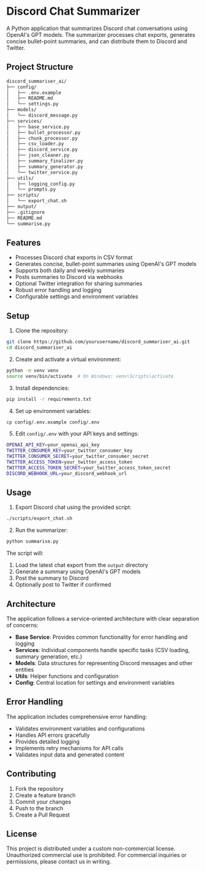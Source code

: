 # Discord Chat Summarizer

A Python application that summarizes Discord chat conversations using OpenAI's GPT models. The summarizer processes chat exports, generates concise bullet-point summaries, and can distribute them to Discord and Twitter.

## Project Structure

```bash
discord_summariser_ai/
├── config/
│   ├── .env.example
│   ├── README.md
│   └── settings.py
├── models/
│   └── discord_message.py
├── services/
│   ├── base_service.py
│   ├── bullet_processor.py
│   ├── chunk_processor.py
│   ├── csv_loader.py
│   ├── discord_service.py
│   ├── json_cleaner.py
│   ├── summary_finalizer.py
│   ├── summary_generator.py
│   └── twitter_service.py
├── utils/
│   ├── logging_config.py
│   └── prompts.py
├── scripts/
│   └── export_chat.sh
├── output/
├── .gitignore
├── README.md
└── summarise.py
```

## Features

- Processes Discord chat exports in CSV format
- Generates concise, bullet-point summaries using OpenAI's GPT models
- Supports both daily and weekly summaries
- Posts summaries to Discord via webhooks
- Optional Twitter integration for sharing summaries
- Robust error handling and logging
- Configurable settings and environment variables

## Setup

1. Clone the repository:
```bash
git clone https://github.com/yourusername/discord_summariser_ai.git
cd discord_summariser_ai
```

2. Create and activate a virtual environment:
```bash
python -m venv venv
source venv/bin/activate  # On Windows: venv\Scripts\activate
```

3. Install dependencies:
```bash
pip install -r requirements.txt
```

4. Set up environment variables:
```bash
cp config/.env.example config/.env
```

5. Edit `config/.env` with your API keys and settings:
```bash
OPENAI_API_KEY=your_openai_api_key
TWITTER_CONSUMER_KEY=your_twitter_consumer_key
TWITTER_CONSUMER_SECRET=your_twitter_consumer_secret
TWITTER_ACCESS_TOKEN=your_twitter_access_token
TWITTER_ACCESS_TOKEN_SECRET=your_twitter_access_token_secret
DISCORD_WEBHOOK_URL=your_discord_webhook_url
```

## Usage

1. Export Discord chat using the provided script:
```bash
./scripts/export_chat.sh
```

2. Run the summarizer:
```bash
python summarise.py
```

The script will:
1. Load the latest chat export from the `output` directory
2. Generate a summary using OpenAI's GPT models
3. Post the summary to Discord
4. Optionally post to Twitter if confirmed

## Architecture

The application follows a service-oriented architecture with clear separation of concerns:

- **Base Service**: Provides common functionality for error handling and logging
- **Services**: Individual components handle specific tasks (CSV loading, summary generation, etc.)
- **Models**: Data structures for representing Discord messages and other entities
- **Utils**: Helper functions and configuration
- **Config**: Central location for settings and environment variables

## Error Handling

The application includes comprehensive error handling:
- Validates environment variables and configurations
- Handles API errors gracefully
- Provides detailed logging
- Implements retry mechanisms for API calls
- Validates input data and generated content

## Contributing

1. Fork the repository
2. Create a feature branch
3. Commit your changes
4. Push to the branch
5. Create a Pull Request

## License

This project is distributed under a custom non-commercial license. Unauthorized commercial use is prohibited. For commercial inquiries or permissions, please contact us in writing.
